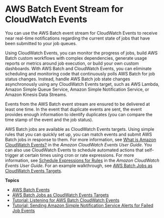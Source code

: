 # AWS Batch Event Stream for CloudWatch Events<a name="cloudwatch_event_stream"></a>

You can use the AWS Batch event stream for CloudWatch Events to receive near real\-time notifications regarding the current state of jobs that have been submitted to your job queues\.

Using CloudWatch Events, you can monitor the progress of jobs, build AWS Batch custom workflows with complex dependencies, generate usage reports or metrics around job execution, or build your own custom dashboards\. With AWS Batch and CloudWatch Events, you can eliminate scheduling and monitoring code that continuously polls AWS Batch for job status changes\. Instead, handle AWS Batch job state changes asynchronously using any CloudWatch Events target, such as AWS Lambda, Amazon Simple Queue Service, Amazon Simple Notification Service, or Amazon Kinesis Data Streams\.

Events from the AWS Batch event stream are ensured to be delivered at least one time\. In the event that duplicate events are sent, the event provides enough information to identify duplicates \(you can compare the time stamp of the event and the job status\)\.

AWS Batch jobs are available as CloudWatch Events targets\. Using simple rules that you can quickly set up, you can match events and submit AWS Batch jobs in response to them\. For more information, see [What is Amazon CloudWatch Events?](http://docs.aws.amazon.com/AmazonCloudWatch/latest/events/WhatIsCloudWatchEvents.html) in the *Amazon CloudWatch Events User Guide*\. You can also use CloudWatch Events to schedule automated actions that self\-trigger at certain times using cron or rate expressions\. For more information, see [Schedule Expressions for Rules](http://docs.aws.amazon.com/AmazonCloudWatch/latest/events/ScheduledEvents.html) in the *Amazon CloudWatch Events User Guide*\. For an example walkthrough, see [AWS Batch Jobs as CloudWatch Events Targets](batch-cwe-target.md)\.

**Topics**
+ [AWS Batch Events](batch_cwe_events.md)
+ [AWS Batch Jobs as CloudWatch Events Targets](batch-cwe-target.md)
+ [Tutorial: Listening for AWS Batch CloudWatch Events](batch_cwet.md)
+ [Tutorial: Sending Amazon Simple Notification Service Alerts for Failed Job Events](batch_sns_tutorial.md)